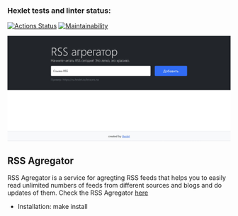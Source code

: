 ### Hexlet tests and linter status:
[![Actions Status](https://github.com/DaniilAliev/frontend-project-11/workflows/hexlet-check/badge.svg)](https://github.com/DaniilAliev/frontend-project-11/actions)
[![Maintainability](https://api.codeclimate.com/v1/badges/09bffc2ab00a086fbc8b/maintainability)](https://codeclimate.com/github/DaniilAliev/frontend-project-11/maintainability)

![RSS Agregator](/pictures/screenshot.jpg)

## RSS Agregator
RSS Agregator is a service for agregting RSS feeds that helps you to easily read unlimited numbers of feeds from different sources and blogs and do updates of them. Check the RSS Agregator [here](https://frontend-project-11-3xpvy6fuw-daniilaliev.vercel.app/)

- Installation:
make install